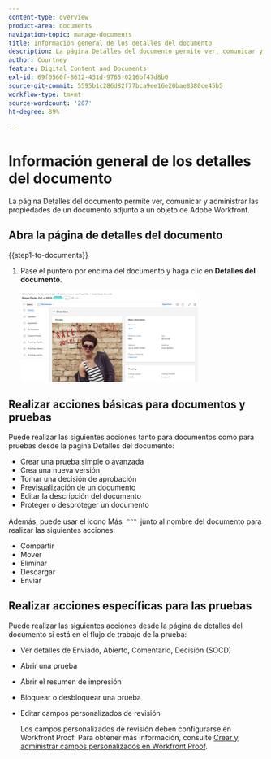 ```yaml
---
content-type: overview
product-area: documents
navigation-topic: manage-documents
title: Información general de los detalles del documento
description: La página Detalles del documento permite ver, comunicar y administrar las propiedades de un documento adjunto a un objeto de Adobe Workfront.
author: Courtney
feature: Digital Content and Documents
exl-id: 69f0560f-8612-431d-9765-0216bf47d8b0
source-git-commit: 5595b1c286d82f77bca9ee16e20bae8380ce45b5
workflow-type: tm+mt
source-wordcount: '207'
ht-degree: 89%

---
```


# Información general de los detalles del documento

La página Detalles del documento permite ver, comunicar y administrar las propiedades de un documento adjunto a un objeto de Adobe Workfront.

## Abra la página de detalles del documento

{{step1-to-documents}}

1. Pase el puntero por encima del documento y haga clic en **Detalles del documento**.

   ![Detalles del documento](assets/document-details-350x179.png)

## Realizar acciones básicas para documentos y pruebas

Puede realizar las siguientes acciones tanto para documentos como para pruebas desde la página Detalles del documento:

* Crear una prueba simple o avanzada
* Crea una nueva versión
* Tomar una decisión de aprobación
* Previsualización de un documento
* Editar la descripción del documento
* Proteger o desproteger un documento

Además, puede usar el icono Más ![menú Más](assets/more-icon.png) junto al nombre del documento para realizar las siguientes acciones:

* Compartir
* Mover
* Eliminar
* Descargar
* Enviar

## Realizar acciones específicas para las pruebas

Puede realizar las siguientes acciones desde la página de detalles del documento si está en el flujo de trabajo de la prueba:

* Ver detalles de Enviado, Abierto, Comentario, Decisión (SOCD)
* Abrir una prueba 
* Abrir el resumen de impresión
* Bloquear o desbloquear una prueba
* Editar campos personalizados de revisión

  Los campos personalizados de revisión deben configurarse en Workfront Proof. Para obtener más información, consulte [Crear y administrar campos personalizados en Workfront Proof](../../workfront-proof/wp-acct-admin/account-settings/create-and-manage-custom-fields.md).
